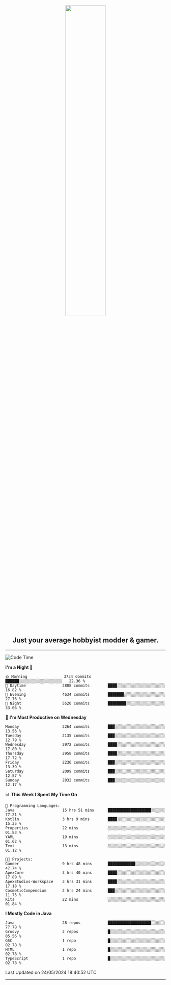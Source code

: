 <div align="center">
  <a href="https://apexmodder.xyz/"><img width="50%" height="50%" src="https://i.imgur.com/pc4HkGz.png"></a>
</div>
<h2 align="center">Just your average hobbyist modder & gamer.</h2>

---

<!--START_SECTION:waka-->
![Code Time](http://img.shields.io/badge/Code%20Time-1%2C255%20hrs%2023%20mins-blue)

**I'm a Night 🦉** 

```text
🌞 Morning                3734 commits        ██████░░░░░░░░░░░░░░░░░░░   22.36 % 
🌆 Daytime                2808 commits        ████░░░░░░░░░░░░░░░░░░░░░   16.82 % 
🌃 Evening                4634 commits        ███████░░░░░░░░░░░░░░░░░░   27.76 % 
🌙 Night                  5520 commits        ████████░░░░░░░░░░░░░░░░░   33.06 % 
```
📅 **I'm Most Productive on Wednesday** 

```text
Monday                   2264 commits        ███░░░░░░░░░░░░░░░░░░░░░░   13.56 % 
Tuesday                  2135 commits        ███░░░░░░░░░░░░░░░░░░░░░░   12.79 % 
Wednesday                2972 commits        ████░░░░░░░░░░░░░░░░░░░░░   17.80 % 
Thursday                 2958 commits        ████░░░░░░░░░░░░░░░░░░░░░   17.72 % 
Friday                   2236 commits        ███░░░░░░░░░░░░░░░░░░░░░░   13.39 % 
Saturday                 2099 commits        ███░░░░░░░░░░░░░░░░░░░░░░   12.57 % 
Sunday                   2032 commits        ███░░░░░░░░░░░░░░░░░░░░░░   12.17 % 
```


📊 **This Week I Spent My Time On** 

```text
💬 Programming Languages: 
Java                     15 hrs 51 mins      ███████████████████░░░░░░   77.21 % 
Kotlin                   3 hrs 9 mins        ████░░░░░░░░░░░░░░░░░░░░░   15.35 % 
Properties               22 mins             ░░░░░░░░░░░░░░░░░░░░░░░░░   01.83 % 
YAML                     19 mins             ░░░░░░░░░░░░░░░░░░░░░░░░░   01.62 % 
Text                     13 mins             ░░░░░░░░░░░░░░░░░░░░░░░░░   01.12 % 

🐱‍💻 Projects: 
Gander                   9 hrs 48 mins       ████████████░░░░░░░░░░░░░   47.74 % 
ApexCore                 3 hrs 40 mins       ████░░░░░░░░░░░░░░░░░░░░░   17.89 % 
ApexStudios-Workspace    3 hrs 31 mins       ████░░░░░░░░░░░░░░░░░░░░░   17.18 % 
CosmeticCompendium       2 hrs 24 mins       ███░░░░░░░░░░░░░░░░░░░░░░   11.75 % 
Kits                     22 mins             ░░░░░░░░░░░░░░░░░░░░░░░░░   01.84 % 
```

**I Mostly Code in Java** 

```text
Java                     28 repos            ███████████████████░░░░░░   77.78 % 
Groovy                   2 repos             █░░░░░░░░░░░░░░░░░░░░░░░░   05.56 % 
GSC                      1 repo              █░░░░░░░░░░░░░░░░░░░░░░░░   02.78 % 
HTML                     1 repo              █░░░░░░░░░░░░░░░░░░░░░░░░   02.78 % 
TypeScript               1 repo              █░░░░░░░░░░░░░░░░░░░░░░░░   02.78 % 
```




 Last Updated on 24/05/2024 18:40:52 UTC
<!--END_SECTION:waka-->

---
